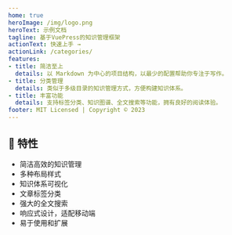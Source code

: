 ```yaml
---
home: true
heroImage: /img/logo.png
heroText: 示例文档
tagline: 基于VuePress的知识管理框架
actionText: 快速上手 →
actionLink: /categories/
features:
- title: 简洁至上
  details: 以 Markdown 为中心的项目结构，以最少的配置帮助你专注于写作。
- title: 分类管理
  details: 类似于多级目录的知识管理方式，方便构建知识体系。
- title: 丰富功能
  details: 支持标签分类、知识图谱、全文搜索等功能，拥有良好的阅读体验。
footer: MIT Licensed | Copyright © 2023
---
```


## 🎉 特性

* 简洁高效的知识管理
* 多种布局样式
* 知识体系可视化
* 文章标签分类
* 强大的全文搜索
* 响应式设计，适配移动端
* 易于使用和扩展 
